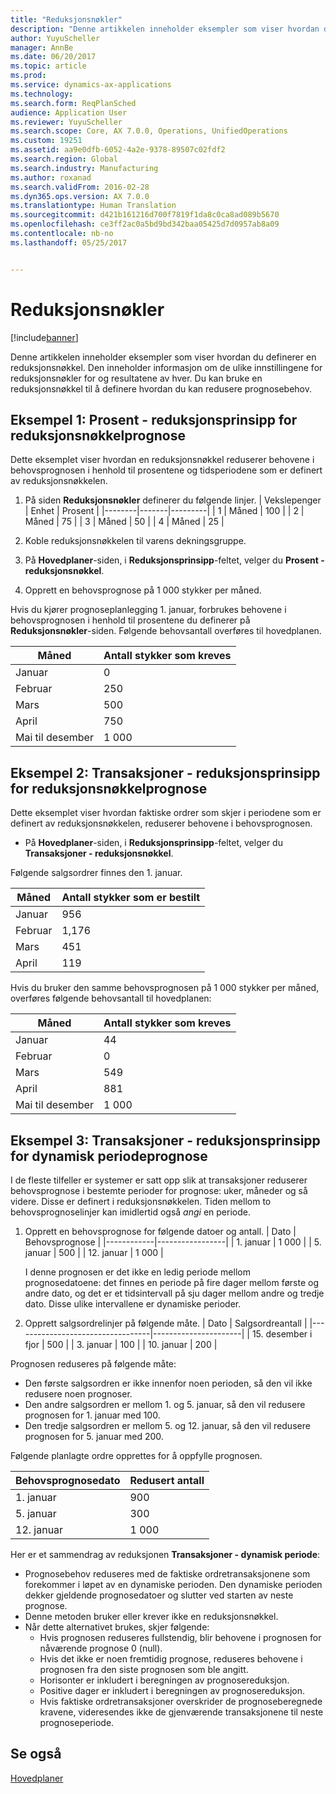 ```yaml
---
title: "Reduksjonsnøkler"
description: "Denne artikkelen inneholder eksempler som viser hvordan du definerer en reduksjonsnøkkel. Den inneholder informasjon om de ulike innstillingene for reduksjonsnøkler for og resultatene av hver. Du kan bruke en reduksjonsnøkkel til å definere hvordan du kan redusere prognosebehov."
author: YuyuScheller
manager: AnnBe
ms.date: 06/20/2017
ms.topic: article
ms.prod: 
ms.service: dynamics-ax-applications
ms.technology: 
ms.search.form: ReqPlanSched
audience: Application User
ms.reviewer: YuyuScheller
ms.search.scope: Core, AX 7.0.0, Operations, UnifiedOperations
ms.custom: 19251
ms.assetid: aa9e0dfb-6052-4a2e-9378-89507c02fdf2
ms.search.region: Global
ms.search.industry: Manufacturing
ms.author: roxanad
ms.search.validFrom: 2016-02-28
ms.dyn365.ops.version: AX 7.0.0
ms.translationtype: Human Translation
ms.sourcegitcommit: d421b161216d700f7819f1da8c0ca8ad089b5670
ms.openlocfilehash: ce3ff2ac0a5bd9bd342baa05425d7d0957ab8a09
ms.contentlocale: nb-no
ms.lasthandoff: 05/25/2017


---
```


# <a name="reduction-keys"></a>Reduksjonsnøkler

[!include[banner](../includes/banner.md)]


Denne artikkelen inneholder eksempler som viser hvordan du definerer en reduksjonsnøkkel. Den inneholder informasjon om de ulike innstillingene for reduksjonsnøkler for og resultatene av hver. Du kan bruke en reduksjonsnøkkel til å definere hvordan du kan redusere prognosebehov.

<a name="example-1-percent---reduction-key-forecast-reduction-principle"></a>Eksempel 1: Prosent - reduksjonsprinsipp for reduksjonsnøkkelprognose
---------------------------------------------------------------

Dette eksemplet viser hvordan en reduksjonsnøkkel reduserer behovene i behovsprognosen i henhold til prosentene og tidsperiodene som er definert av reduksjonsnøkkelen.

1.  På siden **Reduksjonsnøkler** definerer du følgende linjer.
    | Vekslepenger | Enhet  | Prosent |
    |--------|-------|---------|
    | 1      | Måned | 100     |
    | 2      | Måned | 75      |
    | 3      | Måned | 50      |
    | 4      | Måned | 25      |

2.  Koble reduksjonsnøkkelen til varens dekningsgruppe.
3.  På **Hovedplaner**-siden, i **Reduksjonsprinsipp**-feltet, velger du **Prosent - reduksjonsnøkkel**.
4.  Opprett en behovsprognose på 1 000 stykker per måned.

Hvis du kjører prognoseplanlegging 1. januar, forbrukes behovene i behovsprognosen i henhold til prosentene du definerer på **Reduksjonsnøkler**-siden. Følgende behovsantall overføres til hovedplanen.

| Måned                | Antall stykker som kreves |
|----------------------|---------------------------|
| Januar              | 0                         |
| Februar             | 250                       |
| Mars                | 500                       |
| April                | 750                       |
| Mai til desember | 1 000                     |

## <a name="example-2-transactions--reduction-key-forecast-reduction-principle"></a>Eksempel 2: Transaksjoner - reduksjonsprinsipp for reduksjonsnøkkelprognose
Dette eksemplet viser hvordan faktiske ordrer som skjer i periodene som er definert av reduksjonsnøkkelen, reduserer behovene i behovsprognosen.

-   På **Hovedplaner**-siden, i **Reduksjonsprinsipp**-feltet, velger du **Transaksjoner - reduksjonsnøkkel**.

Følgende salgsordrer finnes den 1. januar.

| Måned    | Antall stykker som er bestilt |
|----------|--------------------------|
| Januar  | 956                      |
| Februar | 1,176                    |
| Mars    | 451                      |
| April    | 119                      |

Hvis du bruker den samme behovsprognosen på 1 000 stykker per måned, overføres følgende behovsantall til hovedplanen:

| Måned                | Antall stykker som kreves |
|----------------------|---------------------------|
| Januar              | 44                        |
| Februar             | 0                         |
| Mars                | 549                       |
| April                | 881                       |
| Mai til desember | 1 000                     |

## <a name="example-3-transactions--dynamic-period-forecast-reduction-principle"></a>Eksempel 3: Transaksjoner - reduksjonsprinsipp for dynamisk periodeprognose
I de fleste tilfeller er systemer er satt opp slik at transaksjoner reduserer behovsprognose i bestemte perioder for prognose: uker, måneder og så videre. Disse er definert i reduksjonsnøkkelen. Tiden mellom to behovsprognoselinjer kan imidlertid også *angi* en periode.

1.  Opprett en behovsprognose for følgende datoer og antall.
    | Dato       | Behovsprognose |
    |------------|-----------------|
    | 1. januar  | 1 000           |
    | 5. januar  | 500             |
    | 12. januar | 1 000           |

    I denne prognosen er det ikke en ledig periode mellom prognosedatoene: det finnes en periode på fire dager mellom første og andre dato, og det er et tidsintervall på sju dager mellom andre og tredje dato. Disse ulike intervallene er dynamiske perioder.
2.  Opprett salgsordrelinjer på følgende måte.
    | Dato                             | Salgsordreantall |
    |----------------------------------|----------------------|
    | 15. desember i fjor | 500                  |
    | 3. januar                        | 100                  |
    | 10. januar                       | 200                  |

Prognosen reduseres på følgende måte:

-   Den første salgsordren er ikke innenfor noen perioden, så den vil ikke redusere noen prognoser.
-   Den andre salgsordren er mellom 1. og 5. januar, så den vil redusere prognosen for 1. januar med 100.
-   Den tredje salgsordren er mellom 5. og 12. januar, så den vil redusere prognosen for 5. januar med 200.

Følgende planlagte ordre opprettes for å oppfylle prognosen.

| Behovsprognosedato | Redusert antall |
|----------------------|------------------|
| 1. januar            | 900              |
| 5. januar            | 300              |
| 12. januar           | 1 000            |

Her er et sammendrag av reduksjonen **Transaksjoner - dynamisk periode**:

-   Prognosebehov reduseres med de faktiske ordretransaksjonene som forekommer i løpet av en dynamiske perioden. Den dynamiske perioden dekker gjeldende prognosedatoer og slutter ved starten av neste prognose.
-   Denne metoden bruker eller krever ikke en reduksjonsnøkkel.
-   Når dette alternativet brukes, skjer følgende:
    -   Hvis prognosen reduseres fullstendig, blir behovene i prognosen for nåværende prognose 0 (null).
    -   Hvis det ikke er noen fremtidig prognose, reduseres behovene i prognosen fra den siste prognosen som ble angitt.
    -   Horisonter er inkludert i beregningen av prognosereduksjon.
    -   Positive dager er inkludert i beregningen av prognosereduksjon.
    -   Hvis faktiske ordretransaksjoner overskrider de prognoseberegnede kravene, videresendes ikke de gjenværende transaksjonene til neste prognoseperiode.


<a name="see-also"></a>Se også
--------

[Hovedplaner](master-plans.md)




